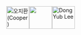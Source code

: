 <!-- sponsors --><a href="https://github.com/134130"><img src="https:&#x2F;&#x2F;private-avatars.githubusercontent.com&#x2F;u&#x2F;50487467?jwt&#x3D;eyJhbGciOiJIUzI1NiIsInR5cCI6IkpXVCJ9.eyJpc3MiOiJnaXRodWIuY29tIiwiYXVkIjoicmF3LmdpdGh1YnVzZXJjb250ZW50LmNvbSIsImtleSI6ImtleTEiLCJleHAiOjE3MzQxMDUxODAsIm5iZiI6MTczNDEwMzk4MCwicGF0aCI6Ii91LzUwNDg3NDY3In0.lkYoae8fQBfXIptkG6qSd-r1O4P9XwQxnFlYgZRMNmc&amp;u&#x3D;aa6bb9e72d73e2b44ad2247edbde7699334d2fdc&amp;v&#x3D;4" width="60px" alt="오지환 (Cooper)" /></a><a href="https://github.com/Jukebox85"><img src="https:&#x2F;&#x2F;private-avatars.githubusercontent.com&#x2F;u&#x2F;85714996?jwt&#x3D;eyJhbGciOiJIUzI1NiIsInR5cCI6IkpXVCJ9.eyJpc3MiOiJnaXRodWIuY29tIiwiYXVkIjoicmF3LmdpdGh1YnVzZXJjb250ZW50LmNvbSIsImtleSI6ImtleTEiLCJleHAiOjE3MzQxMDQ4MjAsIm5iZiI6MTczNDEwMzYyMCwicGF0aCI6Ii91Lzg1NzE0OTk2In0.9DWX_5K9RRnE6S03UCUFe7iLP2WlC-aKdhuEty0_rMA&amp;u&#x3D;0d156539cdc6bd94f593bb2e3581a3b853377c27&amp;v&#x3D;4" width="60px" alt="" /></a><a href="https://github.com/EB-Plum"><img src="https:&#x2F;&#x2F;private-avatars.githubusercontent.com&#x2F;u&#x2F;32756410?jwt&#x3D;eyJhbGciOiJIUzI1NiIsInR5cCI6IkpXVCJ9.eyJpc3MiOiJnaXRodWIuY29tIiwiYXVkIjoicmF3LmdpdGh1YnVzZXJjb250ZW50LmNvbSIsImtleSI6ImtleTEiLCJleHAiOjE3MzQxMDUxMjAsIm5iZiI6MTczNDEwMzkyMCwicGF0aCI6Ii91LzMyNzU2NDEwIn0.XSfUEsB1ISCDCmAAKnFX98A7jJ8Vo27aKE7ldBy2dZs&amp;v&#x3D;4" width="60px" alt="DongYub Lee" /></a><!-- sponsors -->
